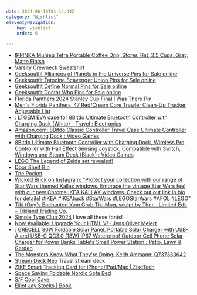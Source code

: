 ```yaml
---
date: 2024-06-16T01:14:44Z
category: "Wishlist"
eleventyNavigation:
    key: wishlist
    order: 6

---
```


* [IPPINKA Munieq Tetra Portable Coffee Drip, Stores Flat, 3.5 Cups, Gray, Matte Finish](https://a.co/d/gQXHEIn) 
* [Varsity Crewneck Sweatshirt](https://www.thegithubshop.com/catalog/product/view/id/67476/s/gh-0010-varsity-crewneck-sweatshirt/category/6663/) 
* [Geeksoutfit Alliances of Planets in the Universe Pins for Sale online](https://www.geeksoutfit.com/products/alliances-of-planets-in-the-universe-pins) 
* [Geeksoutfit Tatooine Scavenger Union Pins for Sale online](https://www.geeksoutfit.com/products/tatooine-scavenger-union-pins) 
* [Geeksoutfit Define Normal Pins for Sale online](https://www.geeksoutfit.com/products/define-normal-pins) 
* [Geeksoutfit Doctor Who Pins for Sale online](https://www.geeksoutfit.com/products/doctor-who-pins) 
* [Florida Panthers 2024 Stanley Cup Final I Was There Pin](https://flateamshop.com/florida-panthers-2024-stanley-cup-final-i-was-there-pin/) 
* [Men's Florida Panthers '47 Red/Cream Core Trawler Clean-Up Trucker Adjustable Hat](https://shop.nhl.com/florida-panthers/mens-florida-panthers-47-red/cream-core-trawler-clean-up-trucker-adjustable-hat/t-31641735+p-684478282847909+z-9-1563139420?_ref=p-DLP:m-GRID:i-r1c2:po-5) 
* [: LTGEM EVA case for 8Bitdo Ultimate Bluetooth Controller with Charging Dock (White) - Travel : Electronics](https://www.amazon.com/dp/B0BMPN63JC/ref=sspa_dk_detail_2?pd_rd_i=B0BMPN63JC&pd_rd_w=emy8k&content-id=amzn1.sym.f734d1a2-0bf9-4a26-ad34-2e1b969a5a75&pf_rd_p=f734d1a2-0bf9-4a26-ad34-2e1b969a5a75&pf_rd_r=V4AGX72ZNAABH9DTT43C&pd_rd_wg=xV7Z3&pd_rd_r=fb5764c8-c4b4-4e15-9d02-4398ab4b69a7&s=videogames&sp_csd=d2lkZ2V0TmFtZT1zcF9kZXRhaWw&th=1) 
* [Amazon.com: 8Bitdo Classic Controller Travel Case Ultimate Controller with Charging Dock : Video Games](https://www.amazon.com/dp/B0CSDJF38Y) 
* [8Bitdo Ultimate Bluetooth Controller with Charging Dock, Wireless Pro Controller with Hall Effect Sensing Joystick, Compatible with Switch, Windows and Steam Deck (Black) : Video Games](https://www.amazon.com/dp/B0B9BGJVLL?th=1) 
* [LEGO The Legend of Zelda set revealed!](https://brickset.com/article/110379/lego-the-legend-of-zelda-set-revealed) 
* [Door Shelf Bin](https://www.repairclinic.com/PartDetail/Door-Shelf-Bin/WR71X29264/4590509) 
* [The Pocket](https://bulletjournal.com/products/pocket) 
* [Wicked Brick on Instagram: "Protect your collection with our range of Star Wars themed Kallax windows. Embrace the vintage Star Wars feel with our new Chrome IKEA KALLAX windows. Check out out link in bio for details! #IKEA #IKEAhack #StarWars #LEGOStarWars #AFOL #LEGO"](https://www.instagram.com/reel/C6n2vqtrq4s/?utm_source=ig_web_button_native_share) 
* [Tiki tOny's Enchanted Yum Grub Tiki Mug, sculpt by Thor - Limited Edit – Tikiland Trading Co.](https://www.tikilandtrading.com/collections/tikimugs/products/tiki-tonys-enchanted-yum-grub-tiki-mug?variant=44220615033073) 
* [Simple Type Club 2024](https://simplebits.shop/products/stc) I love all these fonts!
* [Now Available: Upgrade Your HTML V! · Jens Oliver Meiert](https://meiert.com/en/blog/upgrade-your-html-5/) 
* [: GRECELL 80W Foldable Solar Panel, Portable Solar Charger with USB-A and USB-C QC3.0 (18W) IP67 Waterproof Outdoor Cell Phone Solar Charger for Power Banks Tablets Small Power Station : Patio, Lawn & Garden](https://www.amazon.com/gp/product/B0CH9RKKZT/ref=ewc_pr_img_2?smid=AMZI8I3X9J8N7&psc=1) 
* [The Monsters Know What They're Doing: Keith Ammann: Q737333642](https://www.booksamillion.com/p/Monsters-Know-What-Theyre-Doing/Keith-Ammann/Q737333642?id=9137590055086) 
* [Stream Deck Neo](https://www.elgato.com/us/en/p/stream-deck-neo) Travel stream deck
* [ZIKE Smart Tracking Card for iPhone/iPad/Mac | ZikeTech](https://ziketech.com/products/smart-tracking-card?variant=43692863258785) 
* [Space Saving Foldable Nordic Sofa Bed](https://mavigadget.com/products/space-saving-foldable-nordic-sofa-bed/) 
* [S/F Cool Cave](https://www.fjallraven.com/us/en-us/bags-gear/fjallraven-specialized/sf-cool-cave?v=F23234%3a%3a7323450747374) 
* [Elliot Jay Stocks | Book](https://elliotjaystocks.com/book) 